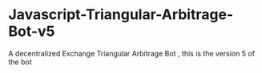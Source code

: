 # Javascript-Triangular-Arbitrage-Bot-v5
A decentralized Exchange Triangular Arbitrage Bot , this is the version 5 of the bot
